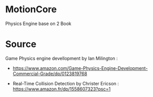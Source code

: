 # MotionCore
Physics Engine base on 2 Book

# Source
Game Physics engine devellopment by Ian Milington : 
- https://www.amazon.com/Game-Physics-Engine-Development-Commercial-Grade/dp/0123819768

- Real-Time Collision Detection by Christer Ericson :
  https://www.amazon.fr/dp/1558607323?psc=1
